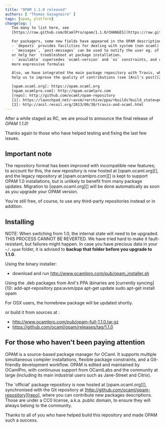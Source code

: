 ```yaml
---
title: "OPAM 1.1.0 released"
authors: [ "Thomas Gazagnaire" ]
tags: [opam, platform]
changelog: |
   Too many to list here, see
   [https://raw.github.com/OCamlPro/opam/1.1.0/CHANGES](https://raw.github.com/OCamlPro/opam/1.1.0/CHANGES)

   For packagers, some new fields have appeared in the OPAM description format:
   - `depexts` provides facilities for dealing with system (non ocaml) dependencies
   - `messages`, `post-messages` can be used to notify the user eg. of licensing information,
   or help her  troobleshoot at package installation.
   - `available` supersedes `ocaml-version` and `os` constraints, and can contain
   more expressive formulas

   Also, we have integrated the main package repository with Travis, which will
   help us to improve the quality of contributions (see [Anil's post][2]).

   [opam.ocaml.org]: https://opam.ocaml.org
   [opam.ocamlpro.com]: http://opam.ocamlpro.com
   [repo]: http://github.com/ocaml/opam-repository
   [1]: https://launchpad.net/~avsm/+archive/ppa/+builds?build_state=pending
   [2]: http://anil.recoil.org/2013/09/30/travis-and-ocaml.html
---
```


After a while staged as RC, we are proud to announce the final release of
*OPAM 1.1.0*!

Thanks again to those who have helped testing and fixing the last few issues.


## Important note ##

The repository format has been improved with incompatible new features; to
account for this, the *new* repository is now hosted at [opam.ocaml.org][],
and the legacy repository at [opam.ocamlpro.com][] is kept to support OPAM
1.0 installations, but is unlikely to benefit from many package updates.
Migration to [opam.ocaml.org][] will be done automatically as soon as you
upgrade your OPAM version.

You're still free, of course, to use any third-party repositories instead or
in addition.

## Installing ##

NOTE: When switching from 1.0, the internal state will need to be upgraded.
THIS PROCESS CANNOT BE REVERTED. We have tried hard to make it fault-
resistant, but failures might happen. In case you have precious data in your 
`~/.opam` folder, it is advised to **backup that folder before you upgrade
to 1.1.0**.

Using the binary installer:
- download and run http://www.ocamlpro.com/pub/opam_installer.sh

Using the .deb packages from Anil's PPA (binaries are [currently syncing][1]):
   add-apt-repository ppa:avsm/ppa
   apt-get update
   sudo apt-get install opam

For OSX users, the homebrew package will be updated shortly.

or build it from sources at :
- http://www.ocamlpro.com/pub/opam-full-1.1.0.tar.gz
- https://github.com/ocaml/opam/releases/tag/1.1.0

## For those who haven't been paying attention ##

OPAM is a source-based package manager for OCaml. It supports multiple
simultaneous compiler installations, flexible package constraints, and
a Git-friendly development workflow. OPAM is edited and
maintained by OCamlPro, with continuous support from OCamlLabs and the
community at large (including its main industrial users such as
Jane-Street and Citrix).

The 'official' package repository is now hosted at [opam.ocaml.org][],
synchronised with the Git repository at
[http://github.com/ocaml/opam-repository][repo], where you can contribute
new packages descriptions. Those are under a CC0 license, a.k.a. public
domain, to ensure they will always belong to the community.

Thanks to all of you who have helped build this repository and made OPAM
such a success.

